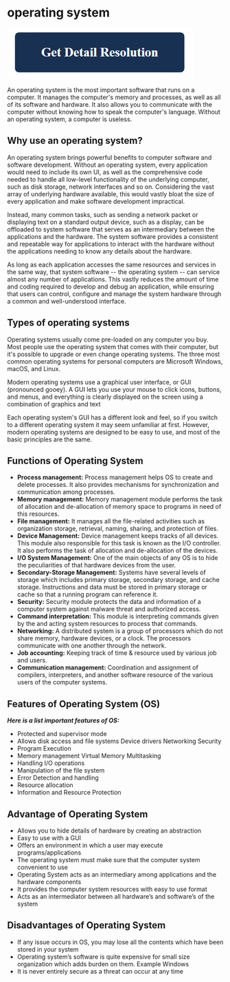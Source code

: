 # operating system

[![operating system](get-detail.png)](https://icncomputer.com/operating-system/)

An operating system is the most important software that runs on a computer. It manages the computer's memory and processes, as well as all of its software and hardware. It also allows you to communicate with the computer without knowing how to speak the computer's language. Without an operating system, a computer is useless.

## Why use an operating system?

An operating system brings powerful benefits to computer software and software development. Without an operating system, every application would need to include its own UI, as well as the comprehensive code needed to handle all low-level functionality of the underlying computer, such as disk storage, network interfaces and so on. Considering the vast array of underlying hardware available, this would vastly bloat the size of every application and make software development impractical.

Instead, many common tasks, such as sending a network packet or displaying text on a standard output device, such as a display, can be offloaded to system software that serves as an intermediary between the applications and the hardware. The system software provides a consistent and repeatable way for applications to interact with the hardware without the applications needing to know any details about the hardware.

As long as each application accesses the same resources and services in the same way, that system software -- the operating system -- can service almost any number of applications. This vastly reduces the amount of time and coding required to develop and debug an application, while ensuring that users can control, configure and manage the system hardware through a common and well-understood interface.

## Types of operating systems

Operating systems usually come pre-loaded on any computer you buy. Most people use the operating system that comes with their computer, but it's possible to upgrade or even change operating systems. The three most common operating systems for personal computers are Microsoft Windows, macOS, and Linux.

Modern operating systems use a graphical user interface, or GUI (pronounced gooey). A GUI lets you use your mouse to click icons, buttons, and menus, and everything is clearly displayed on the screen using a combination of graphics and text

Each operating system's GUI has a different look and feel, so if you switch to a different operating system it may seem unfamiliar at first. However, modern operating systems are designed to be easy to use, and most of the basic principles are the same.

##  Functions of Operating System

* **Process management:** Process management helps OS to create and delete processes. It also provides mechanisms for synchronization and communication among processes.
* **Memory management:** Memory management module performs the task of allocation and de-allocation of memory space to programs in need of this resources.
* **File management:** It manages all the file-related activities such as organization storage, retrieval, naming, sharing, and protection of files.
* **Device Management:** Device management keeps tracks of all devices. This module also responsible for this task is known as the I/O controller. It also performs the task of allocation and de-allocation of the devices.
* **I/O System Management:** One of the main objects of any OS is to hide the peculiarities of that hardware devices from the user.
* **Secondary-Storage Management:** Systems have several levels of storage which includes primary storage, secondary storage, and cache storage. Instructions and data must be stored in primary storage or cache so that a running program can reference it.
* **Security:** Security module protects the data and information of a computer system against malware threat and authorized access.
* **Command interpretation:** This module is interpreting commands given by the and acting system resources to process that commands.
* **Networking:** A distributed system is a group of processors which do not share memory, hardware devices, or a clock. The processors communicate with one another through the network.
* **Job accounting:** Keeping track of time & resource used by various job and users.
* **Communication management:** Coordination and assignment of compilers, interpreters, and another software resource of the various users of the computer systems.

## Features of Operating System (OS)

**_Here is a list important features of OS:_**

* Protected and supervisor mode
* Allows disk access and file systems Device drivers Networking Security
* Program Execution
* Memory management Virtual Memory Multitasking
* Handling I/O operations
* Manipulation of the file system
* Error Detection and handling
* Resource allocation
* Information and Resource Protection

## Advantage of Operating System

* Allows you to hide details of hardware by creating an abstraction
* Easy to use with a GUI
* Offers an environment in which a user may execute programs/applications
* The operating system must make sure that the computer system convenient to use
* Operating System acts as an intermediary among applications and the hardware components
* It provides the computer system resources with easy to use format
* Acts as an intermediator between all hardware’s and software’s of the system

## Disadvantages of Operating System

* If any issue occurs in OS, you may lose all the contents which have been stored in your system
* Operating system’s software is quite expensive for small size organization which adds burden on them. Example Windows
* It is never entirely secure as a threat can occur at any time
